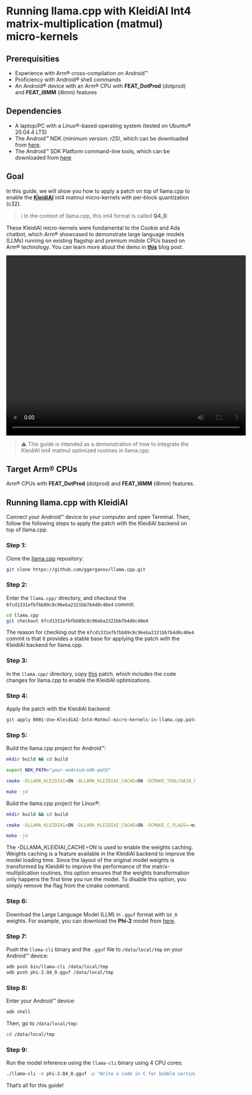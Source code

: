 <!--
    MIT License

    Copyright (c) 2024 Arm Limited

    Permission is hereby granted, free of charge, to any person obtaining a copy
    of this software and associated documentation files (the "Software"), to deal
    in the Software without restriction, including without limitation the rights
    to use, copy, modify, merge, publish, distribute, sublicense, and/or sell
    copies of the Software, and to permit persons to whom the Software is
    furnished to do so, subject to the following conditions:

    The above copyright notice and this permission notice shall be included in all
    copies or substantial portions of the Software.

    THE SOFTWARE IS PROVIDED "AS IS", WITHOUT WARRANTY OF ANY KIND, EXPRESS OR
    IMPLIED, INCLUDING BUT NOT LIMITED TO THE WARRANTIES OF MERCHANTABILITY,
    FITNESS FOR A PARTICULAR PURPOSE AND NONINFRINGEMENT. IN NO EVENT SHALL THE
    AUTHORS OR COPYRIGHT HOLDERS BE LIABLE FOR ANY CLAIM, DAMAGES OR OTHER
    LIABILITY, WHETHER IN AN ACTION OF CONTRACT, TORT OR OTHERWISE, ARISING FROM,
    OUT OF OR IN CONNECTION WITH THE SOFTWARE OR THE USE OR OTHER DEALINGS IN THE
    SOFTWARE.
-->

<h1><b>Running llama.cpp with KleidiAI Int4 matrix-multiplication (matmul) micro-kernels </b></h1>

## Prerequisities

- Experience with Arm® cross-compilation on Android™
- Proficiency with Android® shell commands
- An Android® device with an Arm® CPU with <strong>FEAT_DotProd</strong> (dotprod) and <strong>FEAT_I8MM</strong> (i8mm) features

## Dependencies
- A laptop/PC with a Linux®-based operating system (tested on Ubuntu® 20.04.4 LTS)
- The Android™ NDK (minimum version: r25), which can be downloaded from [here](https://developer.android.com/ndk/downloads).
- The Android™ SDK Platform command-line tools, which can be downloaded from [here](https://developer.android.com/tools/releases/platform-tools)

## Goal

In this guide, we will show you how to apply a patch on top of llama.cpp to enable the <strong>[KleidiAI](https://gitlab.arm.com/kleidi/kleidiai)</strong> int4 matmul micro-kernels with per-block quantization (c32).

> ℹ️ In the context of llama.cpp, this int4 format is called <strong>Q4_0</strong>.

These KleidiAI micro-kernels were fundamental to the Cookie and Ada chatbot, which Arm® showcased to demonstrate large language models (LLMs) running on existing flagship and premium mobile CPUs based on Arm® technology. You can learn more about the demo in <strong>[this](https://community.arm.com/arm-community-blogs/b/ai-and-ml-blog/posts/generative-ai-on-mobile-on-arm-cpu)</strong> blog post.

<p align="center">
<video autoplay src="https://community.arm.com/cfs-file/__key/telligent-evolution-videotranscoding-securefilestorage/communityserver-blogs-components-weblogfiles-00-00-00-38-23/phi_2D00_3-demo.mp4.mp4" width="640" height="480" controls></video>
</p>

> ⚠️ This guide is intended as a demonstration of how to integrate the KleidiAI int4 matmul optimized routines in llama.cpp.

## Target Arm® CPUs

Arm® CPUs with <strong>FEAT_DotProd</strong> (dotprod) and <strong>FEAT_I8MM</strong> (i8mm) features.

## Running llama.cpp with KleidiAI

Connect your Android™ device to your computer and open Terminal. Then, follow the following steps to apply the patch with the KleidiAI backend on top of llama.cpp.

### Step 1:

Clone the [llama.cpp](https://github.com/ggerganov/llama.cpp) repository:

```bash
git clone https://github.com/ggerganov/llama.cpp.git
```
### Step 2:

Enter the `llama.cpp/` directory, and checkout the `6fcd1331efbfbb89c8c96eba2321bb7b4d0c40e4` commit:

```bash
cd llama.cpp
git checkout 6fcd1331efbfbb89c8c96eba2321bb7b4d0c40e4
```

The reason for checking out the `6fcd1331efbfbb89c8c96eba2321bb7b4d0c40e4` commit is that it provides a stable base for applying the patch with the KleidiAI backend for llama.cpp.

### Step 3:

In the `llama.cpp/` directory, copy [this](0001-Use-KleidiAI-Int4-Matmul-micro-kernels-in-llama.cpp.patch) patch, which includes the code changes for llama.cpp to enable the KleidiAI optimizations.


### Step 4:

Apply the patch with the KleidiAI backend:

```bash
git apply 0001-Use-KleidiAI-Int4-Matmul-micro-kernels-in-llama.cpp.patch
```

### Step 5:

Build the llama.cpp project for Android™:

```bash
mkdir build && cd build

export NDK_PATH="your-android-ndk-path"

cmake -DLLAMA_KLEIDIAI=ON -DLLAMA_KLEIDIAI_CACHE=ON -DCMAKE_TOOLCHAIN_FILE=${NDK_PATH}/build/cmake/android.toolchain.cmake -DANDROID_ABI=arm64-v8a -DANDROID_PLATFORM=android-23 -DCMAKE_C_FLAGS=-march=armv8.2a+i8mm+dotprod -DCMAKE_CXX_FLAGS=-march=armv8.2a+i8mm+dotprod ..

make -j4
```
Build the llama.cpp project for Linux®:

```bash
mkdir build && cd build

cmake -DLLAMA_KLEIDIAI=ON -DLLAMA_KLEIDIAI_CACHE=ON -DCMAKE_C_FLAGS=-march=armv8.2-a+dotprod+i8mm -DCMAKE_CXX_FLAGS=-march=armv8.2-a+dotprod+i8mm ..

make -j4
```
The  -DLLAMA_KLEIDIAI_CACHE=ON  is used to enable the weights caching. Weights caching is a feature available in the KleidiAI backend to improve the model loading time. Since the layout of the original model weights is transformed by KleidiAI to improve the performance of the matrix-multiplication routines, this option ensures that the weights transformation only happens the first time you run the model.
To disable this option, you simply remove the flag from the cmake command.

### Step 6:

Download the Large Language Model (LLM) in `.gguf` format with `Q4_0` weights. For example, you can download the <strong>Phi-2</strong> model from [here](https://huggingface.co/TheBloke/phi-2-GGUF/blob/main/phi-2.Q4_0.gguf).


### Step 7:

Push the `llama-cli` binary and the `.gguf` file to `/data/local/tmp` on your Android™ device:

```bash
adb push bin/llama-cli /data/local/tmp
adb push phi-2.Q4_0.gguf /data/local/tmp
```

### Step 8:

Enter your Android™ device:

```bash
adb shell
```
Then, go to `/data/local/tmp`:

```bash
cd /data/local/tmp
```

### Step 9:

Run the model inference using the `llama-cli` binary using 4 CPU cores:

```bash
./llama-cli -m phi-2.Q4_0.gguf -p "Write a code in C for bubble sorting" -n 32 -t 4
```

That’s all for this guide!
